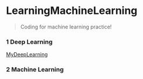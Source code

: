 # LearningMachineLearning

> Coding for machine learning practice!

### 1 Deep Learning

[MyDeepLearning](./MyDeepLearning)

### 2 Machine Learning
